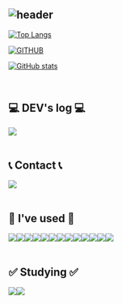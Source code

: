 <div align="left">
  
![header](https://capsule-render.vercel.app/api?type=waving&color=timeGradient&text=Shin%20Young%20's%20GitHub%20👋&animation=twinkling&fontSize=35&fontAlignY=40&fontAlign=70&height=250)
---
[![Top Langs](https://github-readme-stats.vercel.app/api/top-langs/?username=2shin0)](https://github.com/anuraghazra/github-readme-stats)

[![GITHUB](https://hits.seeyoufarm.com/api/count/incr/badge.svg?url=https%3A%2F%2Fgithub.com%2F2shin0&count_bg=%2307daff&title_bg=%232F2E2E&icon=github.svg&icon_color=%23FFFFFF&title=GITHUB&edge_flat=false)](https://github.com/2shin0)

[![GitHub stats](https://github-readme-stats.vercel.app/api?username=2shin0&include_all_commits=true&theme=nord&hide_border=true&count_private=true)](https://github.com/2shin0/github-readme-stats)
 
<br>

## 💻 DEV's log 💻
<div style="display:flex; flex-direction:row;">
    <a href="https://velog.io/@sobit/posts">
        <img src="https://img.shields.io/badge/Velog-20C997?style=for-the-badge&logo=Tistory&logoColor=white">
    </a>
</div><br>

 
## 📞 Contact 📞
<div style="display:flex; flex-direction:row;">
    <a href="mailto:02.shin.00@gmail.com">
        <img src="https://img.shields.io/badge/Gmail-EA4335?style=for-the-badge&logo=Gmail&logoColor=white"> 
    </a>
</div><br>
    
## 🔨 I've used 🔨
<div style="display:flex; flex-direction:row;">
    <img src="https://img.shields.io/badge/python-3776AB?style=flat-square&logo=python&logoColor=white">
    <img src="https://img.shields.io/badge/mysql-4479A1?style=for-the-badge&logo=mysql&logoColor=white">
    <img src="https://img.shields.io/badge/Amazon AWS-232F3E?style=for-the-badge&logo=amazon aws&logoColor=white">
    <img src="https://img.shields.io/badge/PostgreSQL-316192?style=for-the-badge&logo=postgresql&logoColor=white">
    <img src="https://img.shields.io/badge/dbeaver-382923?style=for-the-badge&logo=dbeaver&logoColor=white">
    <img src="https://img.shields.io/badge/streamlit%20-%23FF0000.svg?style=for-the-badge&logo=streamlit&logoColor=white">
    <br>
    <img src="https://img.shields.io/badge/ChatGPT-74aa9c?style=for-the-badge&logo=openai&logoColor=white">
    <img src="https://img.shields.io/badge/Keras-FF0000?style=for-the-badge&logo=keras&logoColor=white">
    <img src="https://img.shields.io/badge/Gemini-8E75B2?style=for-the-badge&logo=googlebard&logoColor=fff">
    <img src="https://img.shields.io/badge/PyTorch-EE4C2C?style=for-the-badge&logo=pytorch&logoColor=white">
    <img src="https://img.shields.io/badge/TensorFlow-FF6F00?style=for-the-badge&logo=tensorflow&logoColor=white">
    <img src="https://img.shields.io/badge/Docker-2CA5E0?style=for-the-badge&logo=docker&logoColor=white">
    <br>
    <img src=https://img.shields.io/badge/Notion-000000?style=for-the-badge&logo=notion&logoColor=white
    <br>
</div><br>

## ✅ Studying ✅
<div style="display:flex; flex-direction:row;">
    <img src="https://img.shields.io/badge/Apache_Spark-FFFFFF?style=for-the-badge&logo=apachespark&logoColor=#E35A16">
    <img src="https://img.shields.io/badge/Figma-F24E1E?style=for-the-badge&logo=figma&logoColor=white">
    <br>
</div>
